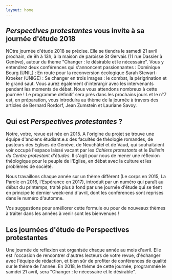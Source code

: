 ```yaml
---
layout: home
---
```


## *Perspectives protestantes* vous invite à sa journée d'étude 2018
NOtre journée d'étude 2018 se précise. Elle se tiendra le samedi 21 avril prochain, de 9h à 13h, à la maison de paroisse St Gervais (11 rue Dassier à Genève), autour du thème "Changer&nbsp;: le désirable et le nécessaire".
Vous y entendrez deux conférences qui s'annoncent passionnantes&nbsp;: 
Dominique Bourg (UNIL)&nbsp;: En route pour la reconversion écologique
Sarah Stewart-Kroeker (UNIGE)&nbsp;: Se changer en trois images&nbsp;: le combat, la périgrination et le grand saut.
Vous aurez également d'interargir avec les intervenants pendant les moments de débat. Nous vous attendons nombreux à cette journée&nbsp;!
Le programme définitif sera près dans les prochains jours et le n°7 est, en préparation, vous introduira au thème de la journée à travers des articles de Bernard Rordorf, Jean Zumstein et Lauriane Savoy.
 

## Qui est *Perspectives protestantes*&nbsp;?
Notre, votre, revue est née en 2015. A l'origine du projet se trouve une équipe d'anciens étudiant.e.s des facultés de théologie romandes, de pasteurs des Eglises de Genève, de Neuchâtel et de Vaud, qui souhaitaient voir occupé l'espace laissé vacant par les *Cahiers protestants* et le *Bulletin du Centre protestant d'études*. Il s'agit pour nous de mener une réflexion théologique pour le peuple de l'Eglise, en débat avec la culture et les problèmes de société. 

Nous travaillons chaque année sur un thème différent (Le corps en 2015, La Parole en 2016, l'Espérance en 2017), introduit par un numéro qui paraît au début du printemps, traité plus à fond par une journée d'étude qui se tient en principe le dernier week-end d'avril, dont les conférences sont reprises dans le numéro d'automne.

Vos suggestions pour améliorer cette formule ou pour de nouveaux thèmes à traiter dans les années à venir sont les bienvenues ! 

## Les journées d'étude de Perspectives protestantes
Une journée de reflexion est organisée chaque année au mois d'avril. Elle est l'occasion de rencontrer d'autres lecteurs de votre revue, d'échanger avec l'équipe de rédaction, et bien sûr de profiter de conférences de qualité sur le thème de l'année.
En 2018, le thème de cette journée, programmée le samdei 21 avril, sera "Changer&nbsp;: le nécessaire et le désirable".
